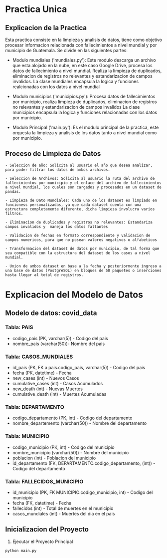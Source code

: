 # Practica Unica 

## Explicacion de la Practica

Esta practica consiste en la limpieza y analisis de datos, tiene como objetivo procesar informacion relacionada con fallecimientos a nivel mundial y por municipio de Guatemala. Se divide en las siguientes partes:

  - Modulo mundiales ('mundiales.py'): Este modulo descarga un archivo que esta alojado en la nube, en este caso Google Drive, procesa los datos de fallecimiento a nivel mundial. Realiza la limpieza de duplicados, eliminacion de registros no relevantes y estandarizacion de campos invalidos. La clase mundiales encapsula la logica y funciones realcionadas con los datos a nivel mundial

  - Modulo municipios ('municipios.py'): Procesa datos de fallecimientos por municipio, realiza limpieza de duplicados, eliminacion de registros no relevantes y estandarizacion de campos invalidos La clase municipios encapsula la logica y funciones relacionadas con los datos por municipio.

   - Modulo Principal ('main.py'): Es el modulo principal de la practica, este orquesta la limpieza y analisis de los datos tanto a nivel mundial como por municipio.

## Proceso de Limpieza de Datos

    - Seleccion de año: Solicita al usuario el año que desea analizar, para poder filtrar los datos de ambos archivos.
   
    - Seleccion de Archivos: Solicita al usuario la ruta del archivo de fallecimientos por municipio y el enlace del archivo de fallecimientos a nivel mundial, los cuales son cargados y procesados en un dataset de pandas.

    - Limpieza de Dato Mundiales: Cada uno de los dataset es limpiado en funcioness personalizadas, ya que cada dataset cuenta con una estructura completamente diferente, dicha limpieza involucra varios filtros.

    - Eliminacion de duplicados y registros no relevantes: Estandariza campos invalidos y  maneja los datos faltantes

    - Validacion de fechas en formato correspondiente y validacion de campos numericos, para que no posean valores negativos o alfabeticos

    - Transformacion del dataset de datos por municipio, de tal forma que sea compatible con la estructura del dataset de los casos a nivel mundial.

    - Union de ambos dataset en base a la fecha y posteriormente ingreso a una base de datos (PostgreSQL) en bloques de 50 paquetes o inserciones hasta llegar al total de registros.

# Explicacion del Modelo de Datos

## Modelo de datos: covid_data

### Tabla: PAIS

 - codigo_pais (PK, varchar(5)) - Codigo del pais 
 - nombre_pais (varchar(50))- Nombre del pais

### Tabla: CASOS_MUNDIALES 
 
 - id_pais (PK, FK a pais.codigo_pais, varchar(5)) - Codigo del pais
 - fecha (PK, datetime) - Fecha
 - new_cases (int) - Nuevos Casos
 - cumulative_cases (int) - Casos Acumulados
 - new_death (int) - Nuevas Muertes
 - cumulative_death (int) - Muertes Acumuladas

### Tabla: DEPARTAMENTO

 - codigo_departamento (PK, int) - Codigo del departamento 
 - nombre_departemento (varchar(50)) - Nombre del departamento

### Tabla: MUNICIPIO

 - codigo_municipio (PK, int) - Codigo del municipio
 - nombre_municipio (varchar(50)) -  Nombre del municipio
 - poblacion (int) - Poblacion del municipio
 - id_departamento (FK, DEPARTAMENTO.codigo_departamento, (int)) - Codigo del departamento

### Tabla: FALLECIDOS_MUNICIPIO

 - id_municipio (PK, FK MUNICIPIO.codigo_municipio, int) - Codigo del municipio
 - fecha (FK, datetime) - Fecha
 - fallecidos (int) - Total de muertes en el municipio
 - casos_mundiales (int) - Muertes del dia en el pais

## Inicializacion del Proyecto

1. Ejecutar el Proyecto Principal

```bash
python main.py